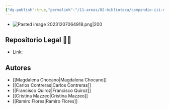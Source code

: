 ```yaml
---
{"dg-publish":true,"permalink":"/11-areas/02-biblioteca/compendio-iii-economia-del-periodo-colonial-tardio/","noteIcon":""}
---
```


- ![Pasted image 20231207064918.png|200](/img/user/10%20Entrada%20%F0%9F%9B%92/%F0%9F%92%BE%20Adjuntos/Pasted%20image%2020231207064918.png)
## Repositorio Legal 🤸‍♂️
- Link: 
## Autores
- [[Magdalena Chocano\|Magdalena Chocano]]
- [[Carlos Contreras\|Carlos Contreras]]
- [[Francisco Quiroz\|Francisco Quiroz]]
- [[Cristina Mazzeo\|Cristina Mazzeo]]
- [[Ramiro Flores\|Ramiro Flores]]